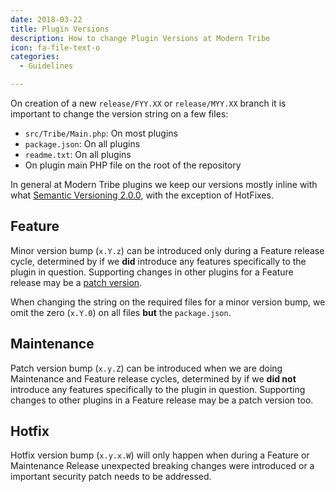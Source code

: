 ```yaml
---
date: 2018-03-22
title: Plugin Versions
description: How to change Plugin Versions at Modern Tribe
icon: fa-file-text-o
categories:
  - Guidelines

---
```


On creation of a new `release/FYY.XX` or `release/MYY.XX` branch it is important to change the version string on a few files:
- `src/Tribe/Main.php`: On most plugins
- `package.json`: On all plugins
- `readme.txt`: On all plugins
- On plugin main PHP file on the root of the repository

In general at Modern Tribe plugins we keep our versions mostly inline with what [Semantic Versioning 2.0.0](http://semver.org),
with the exception of HotFixes.

## Feature

Minor version bump (`x.Y.z`) can be introduced only during a Feature release cycle, determined by if we **did** introduce any
features specifically to the plugin in question. Supporting changes in other plugins for a Feature release may be a [patch version](#maintenance-versions).

When changing the string on the required files for a minor version bump, we omit the zero (`x.Y.0`) on all files **but** the `package.json`.

## Maintenance

Patch version bump (`x.y.Z`) can be introduced when we are doing Maintenance and Feature release cycles, determined by if
we **did not** introduce any features specifically to the plugin in question. Supporting changes to other plugins in a
Feature release may be a patch version too.

## Hotfix

Hotfix version bump (`x.y.x.W`) will only happen when during a Feature or Maintenance Release unexpected breaking changes
were introduced or a important security patch needs to be addressed.
